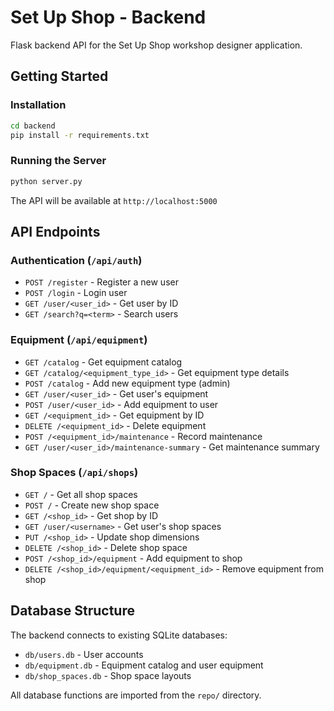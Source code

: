 # Set Up Shop - Backend

Flask backend API for the Set Up Shop workshop designer application.

## Getting Started

### Installation

```bash
cd backend
pip install -r requirements.txt
```

### Running the Server

```bash
python server.py
```

The API will be available at `http://localhost:5000`

## API Endpoints

### Authentication (`/api/auth`)
- `POST /register` - Register a new user
- `POST /login` - Login user
- `GET /user/<user_id>` - Get user by ID
- `GET /search?q=<term>` - Search users

### Equipment (`/api/equipment`)
- `GET /catalog` - Get equipment catalog
- `GET /catalog/<equipment_type_id>` - Get equipment type details
- `POST /catalog` - Add new equipment type (admin)
- `GET /user/<user_id>` - Get user's equipment
- `POST /user/<user_id>` - Add equipment to user
- `GET /<equipment_id>` - Get equipment by ID
- `DELETE /<equipment_id>` - Delete equipment
- `POST /<equipment_id>/maintenance` - Record maintenance
- `GET /user/<user_id>/maintenance-summary` - Get maintenance summary

### Shop Spaces (`/api/shops`)
- `GET /` - Get all shop spaces
- `POST /` - Create new shop space
- `GET /<shop_id>` - Get shop by ID
- `GET /user/<username>` - Get user's shop spaces
- `PUT /<shop_id>` - Update shop dimensions
- `DELETE /<shop_id>` - Delete shop space
- `POST /<shop_id>/equipment` - Add equipment to shop
- `DELETE /<shop_id>/equipment/<equipment_id>` - Remove equipment from shop

## Database Structure

The backend connects to existing SQLite databases:
- `db/users.db` - User accounts
- `db/equipment.db` - Equipment catalog and user equipment
- `db/shop_spaces.db` - Shop space layouts

All database functions are imported from the `repo/` directory.
